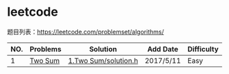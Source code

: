 # leetcode
题目列表：https://leetcode.com/problemset/algorithms/

|NO.|Problems|Solution|Add Date|Difficulty|
|---|--------|--------|--------|----------|
|1|[Two Sum][1]|[1.Two Sum/solution.h][1s]|2017/5/11|Easy|


[1]:https://leetcode.com/problems/two-sum/#/description
[1s]:https://github.com/Harry-Li/leetcode/blob/master/1.%20Two%20Sum/solution.h
